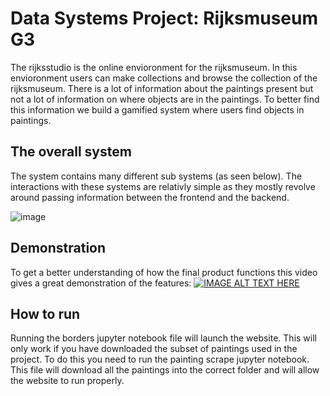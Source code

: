 # Data Systems Project: Rijksmuseum G3

The rijksstudio is the online envioronment for the rijksmuseum. In this envioronment users can make collections and browse the collection of the rijksmuseum. There is a lot of information about the paintings present but not a lot of information on where objects are in the paintings. To better find this information we build a gamified system where users find objects in paintings.

## The overall system

The system contains many different sub systems (as seen below). The interactions with these systems are relativly simple as they mostly revolve around passing information between the frontend and the backend.

![image](https://i.imgur.com/X4mHjgK.png) 

## Demonstration

To get a better understanding of how the final product functions this video gives a great demonstration of the features: 
[![IMAGE ALT TEXT HERE](https://img.youtube.com/vi/E8GrbFkHlhU/0.jpg)](https://youtu.be/E8GrbFkHlhU)

## How to run

Running the borders jupyter notebook file will launch the website. This will only work if you have downloaded the subset of paintings used in the project. To do this you need to run the painting scrape jupyter notebook. This file will download all the paintings into the correct folder and will allow the website to run properly.
